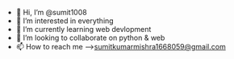 - 👋 Hi, I’m @sumit1008
- 👀 I’m interested in everything
- 🌱 I’m currently learning web devlopment
- 💞️ I’m looking to collaborate on python & web
- 📫 How to reach me -->sumitkumarmishra1668059@gmail.com

<!---
sumit1008/sumit1008 is a ✨ special ✨ repository because its `README.md` (this file) appears on your GitHub profile.
You can click the Preview link to take a look at your changes.
--->
